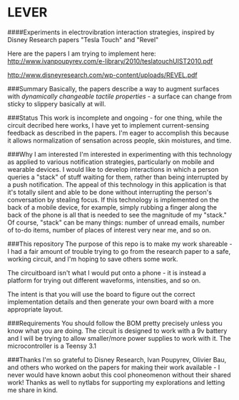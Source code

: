 # LEVER
####Experiments in electrovibration interaction strategies, inspired by Disney Research papers "Tesla Touch" and "Revel"

Here are the papers I am trying to implement here:
http://www.ivanpoupyrev.com/e-library/2010/teslatouchUIST2010.pdf

http://www.disneyresearch.com/wp-content/uploads/REVEL.pdf

###Summary
Basically, the papers describe a way to augment surfaces with _dynamically changeable tactile properties_ - a surface can change from sticky to slippery basically at will.

###Status
This work is incomplete and ongoing - for one thing, while the circuit decribed here works, I have yet to implement current-sensing feedback as described in the papers. I'm eager to accomplish this because it allows normalization of sensation across people, skin moistures, and time.

###Why I am interested
I'm interested in experimenting with this technology as applied to various notification strategies, particularly on mobile and wearable devices.
I would like to develop interactions in which a person queries a "stack" of stuff waiting for them, rather than being interrupted by a push notification.
The appeal of this technology in this application is that it's totally silent and able to be done without interrupting the person's conversation by stealing focus.
If this technology is implemented on the back of a mobile device, for example, simply rubbing a finger along the back of the phone is all that is needed to see the magnitude of my "stack."
Of course, "stack" can be many things: number of unread emails, number of to-do items, number of places of interest very near me, and so on.

###This repository
The purpose of this repo is to make my work shareable - I had a fair amount of trouble trying to go from the research paper to a safe, working circuit, and I'm hoping to save others some work.

The circuitboard isn't what I would put onto a phone - it is instead a platform for trying out different waveforms, intensities, and so on.

The intent is that you will use the board to figure out the correct implementation details and then generate your own board with a more appropriate layout.

###Requirements
You should follow the BOM pretty precisely unless you know what you are doing. The circuit is designed to work with a 9v battery and I will be trying to allow smaller/more power supplies to work with it. The microcontroller is a Teensy 3.1

###Thanks
I'm so grateful to Disney Research, Ivan Poupyrev, Olivier Bau, and others who worked on the papers for making their work available - I never would have known aobut this cool phoneomenon without their shared work! Thanks as well to nytlabs for supporting my explorations and letting me share in kind.
